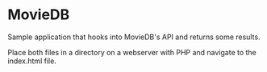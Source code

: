 # MovieDB

Sample application that hooks into MovieDB's API and returns some results.

Place both files in a directory on a webserver with PHP and navigate to the index.html file.
